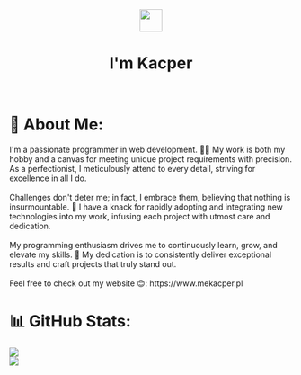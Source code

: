 <div  id="header" align="center">
  <img src="https://media.giphy.com/media/v1.Y2lkPTc5MGI3NjExaGRoZGRqODdrOWJzaHd6OHJtZGhqeG93a2R1NGxiM2RicHYzMGJ3NCZlcD12MV9pbnRlcm5hbF9naWZfYnlfaWQmY3Q9Zw/KiMBUPZUhUg4HRV6PW/giphy.gif" width="40" height="40" /><h1>I'm Kacper</h1>
</div><br>
<h1> 💫 About Me:</h1>
I'm a passionate programmer in web development. 👨‍💻 My work is both my hobby and a canvas for meeting unique project requirements with precision. As a perfectionist, I meticulously attend to every detail, striving for excellence in all I do. <br><br>Challenges don't deter me; in fact, I embrace them, believing that nothing is insurmountable. 💪 I have a knack for rapidly adopting and integrating new technologies into my work, infusing each project with utmost care and dedication. <br><br>My programming enthusiasm drives me to continuously learn, grow, and elevate my skills. 🚀 My dedication is to consistently deliver exceptional results and craft projects that truly stand out. <br><br>Feel free to check out my website 😊: https://www.mekacper.pl


# 📊 GitHub Stats:
![](https://github-readme-streak-stats.herokuapp.com/?user=XarrrdaS&theme=react&hide_border=true)<br/>
![](https://github-readme-stats.vercel.app/api/top-langs/?username=XarrrdaS&theme=react&hide_border=true&include_all_commits=false&count_private=false&layout=compact)
